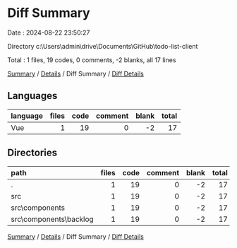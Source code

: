# Diff Summary

Date : 2024-08-22 23:50:27

Directory c:\\Users\\admin\\drive\\Documents\\GitHub\\todo-list-client

Total : 1 files,  19 codes, 0 comments, -2 blanks, all 17 lines

[Summary](results.md) / [Details](details.md) / Diff Summary / [Diff Details](diff-details.md)

## Languages
| language | files | code | comment | blank | total |
| :--- | ---: | ---: | ---: | ---: | ---: |
| Vue | 1 | 19 | 0 | -2 | 17 |

## Directories
| path | files | code | comment | blank | total |
| :--- | ---: | ---: | ---: | ---: | ---: |
| . | 1 | 19 | 0 | -2 | 17 |
| src | 1 | 19 | 0 | -2 | 17 |
| src\\components | 1 | 19 | 0 | -2 | 17 |
| src\\components\\backlog | 1 | 19 | 0 | -2 | 17 |

[Summary](results.md) / [Details](details.md) / Diff Summary / [Diff Details](diff-details.md)